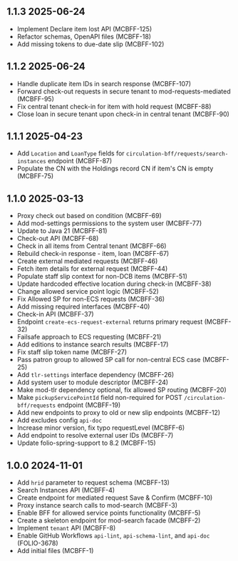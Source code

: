 ## 1.1.3 2025-06-24

* Implement Declare item lost API (MCBFF-125)
* Refactor schemas, OpenAPI files (MCBFF-18)
* Add missing tokens to due-date slip (MCBFF-102)

## 1.1.2 2025-06-24

* Handle duplicate item IDs in search response (MCBFF-107)
* Forward check-out requests in secure tenant to mod-requests-mediated (MCBFF-95)
* Fix central tenant check-in for item with hold request (MCBFF-88)
* Close loan in secure tenant upon check-in in central tenant (MCBFF-90)

## 1.1.1 2025-04-23

* Add `Location` and `LoanType` fields for `circulation-bff/requests/search-instances` endpoint (MCBFF-87)
* Populate the CN with the Holdings record CN if item's CN is empty (MCBFF-75)

## 1.1.0 2025-03-13

* Proxy check out based on condition (MCBFF-69)
* Add mod-settings permissions to the system user (MCBFF-77)
* Update to Java 21 (MCBFF-81)
* Check-out API (MCBFF-68)
* Check in all items from Central tenant (MCBFF-66)
* Rebuild check-in response - item, loan (MCBFF-67)
* Create external mediated requests (MCBFF-46)
* Fetch item details for external request (MCBFF-44)
* Populate staff slip context for non-DCB items (MCBFF-51)
* Update hardcoded effective location during check-in (MCBFF-38)
* Change allowed service point logic (MCBFF-52)
* Fix Allowed SP for non-ECS requests (MCBFF-36)
* Add missing required interfaces (MCBFF-40)
* Check-in API (MCBFF-37)
* Endpoint `create-ecs-request-external` returns primary request (MCBFF-32)
* Failsafe approach to ECS requesting (MCBFF-21)
* Add editions to instance search results (MCBFF-17)
* Fix staff slip token name (MCBFF-27)
* Pass patron group to allowed SP call for non-central ECS case (MCBFF-25)
* Add `tlr-settings` interface dependency (MCBFF-26)
* Add system user to module descriptor (MCBFF-24)
* Make mod-tlr dependency optional, fix allowed SP routing (MCBFF-20)
* Make `pickupServicePointId` field non-required for POST `/circulation-bff/requests` endpoint (MCBFF-19)
* Add new endpoints to proxy to old or new slip endpoints (MCBFF-12)
* Add excludes config `api-doc`
* Increase minor version, fix typo requestLevel (MCBFF-6)
* Add endpoint to resolve external user IDs (MCBFF-7)
* Update folio-spring-support to 8.2 (MCBFF-15)

## 1.0.0 2024-11-01

* Add `hrid` parameter to request schema (MCBFF-13)
* Search Instances API (MCBFF-4)
* Create endpoint for mediated request Save & Confirm (MCBFF-10)
* Proxy instance search calls to mod-search (MCBFF-3)
* Enable BFF for allowed service points functionality (MCBFF-5)
* Create a skeleton endpoint for mod-search facade (MCBFF-2)
* Implement `tenant` API (MCBFF-8)
* Enable GitHub Workflows `api-lint`, `api-schema-lint`, and `api-doc` (FOLIO-3678)
* Add initial files (MCBFF-1)
